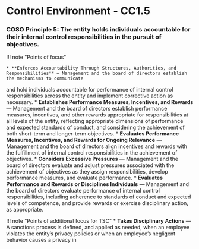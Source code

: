 #  Control Environment - CC1.5

### COSO Principle 5: The entity holds individuals accountable for their internal control responsibilities in the pursuit of objectives.


!!! note "Points of focus"

    * **Enforces Accountability Through Structures, Authorities, and Responsibilities** — Management and the board of directors establish the mechanisms to communicate 
and hold individuals accountable for performance of internal control responsibilities across the entity and implement corrective action as necessary.
    * **Establishes Performance Measures, Incentives, and Rewards** — Management and the board of directors establish performance measures, incentives, and other rewards appropriate for responsibilities at all levels of the entity, reflecting appropriate dimensions of performance and expected standards of conduct, and considering the achievement of both short-term and longer-term objectives.
    * **Evaluates Performance Measures, Incentives, and Rewards for Ongoing Relevance** — Management and the board of directors align incentives and rewards with the fulfillment of internal control responsibilities in the achievement of objectives.
    * **Considers Excessive Pressures** — Management and the board of directors evaluate and adjust pressures associated with the achievement of objectives as they assign responsibilities, develop performance measures, and evaluate performance.
    * **Evaluates Performance and Rewards or Disciplines Individuals** — Management and the board of directors evaluate performance of internal control responsibilities, including adherence to standards of conduct and expected levels of competence, and provide rewards or exercise disciplinary action, as appropriate.

!!! note "Points of additional focus for TSC"
    * **Takes Disciplinary Actions** — A sanctions process is defined, and applied as needed, when an employee violates the entity’s privacy policies or when an employee’s negligent behavior causes a privacy in
